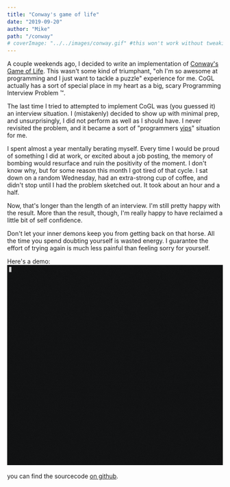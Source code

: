 ```yaml
---
title: "Conway's game of life"
date: "2019-09-20"
author: "Mike"
path: "/conway"
# coverImage: "../../images/conway.gif" #this won't work without tweaking how graphql embeds images
---
```


A couple weekends ago, I decided to write an implementation of [Conway's Game of Life](https://en.wikipedia.org/wiki/Conway%27s_Game_of_Life).  This wasn't some kind of triumphant, "oh I'm so awesome at programming and I just want to tackle a puzzle" experience for me.  CoGL actually has a sort of special place in my heart as a big, scary Programming Interview Problem ™️.

The last time I tried to attempted to implement CoGL was (you guessed it) an interview situation.  I (mistakenly) decided to show up with minimal prep, and unsurprisingly, I did not perform as well as I should have.  I never revisited the problem, and it became a sort of "programmers [yips](https://en.wikipedia.org/wiki/Yips)" situation for me. 

I spent almost a year mentally berating myself.  Every time I would be proud of something I did at work, or excited about a job posting, the memory of bombing would resurface and ruin the positivity of the moment.  I don't know why, but for some reason this month I got tired of that cycle.  I sat down on a random Wednesday, had an extra-strong cup of coffee, and didn't stop until I had the problem sketched out.  It took about an hour and a half.

Now, that's longer than the length of an interview. I'm still pretty happy with the result.  More than the result, though, I'm really happy to have reclaimed a little bit of self confidence. 

Don't let your inner demons keep you from getting back on that horse.  All the time you spend doubting yourself is wasted energy.  I guarantee the effort of trying again is much less painful than feeling sorry for yourself.


Here's a demo:
![conway-demo](./conway_small.gif)


you can find the sourcecode [on github](https://github.com/mspiegel31/conways_game_of_life).